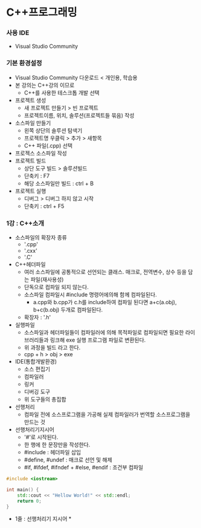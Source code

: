# C++프로그래밍

### 사용  IDE

* Visual Studio Community

### 기본 환경설정

* Visual Studio Community 다운로드 &lt; 개인용, 학습용
* 본 강의는 C++강의 이므로 
  * C++를 사용한 테스크톱 개발 선택
* 프로젝트 생성
  * 새 프로젝트 만들기 &gt; 빈 프로젝트
  * 프로젝트이름, 위치, 솔루션\(프로젝트들 묶음\) 작성
* 소스파일 만들기
  * 왼쪽 상단의 솔루션 탐색기
  * 프로젝트명 우클릭 &gt; 추가 &gt; 새항목
  * C++ 파일\(.cpp\) 선택
* 프로젝스 소스파일 작성
* 프로젝트 빌드
  * 상단 도구 빌드 &gt; 솔루션빌드
  * 단축키 : F7
  * 해당 소스파일만 빌드 : ctrl + B
* 프로젝트 실행
  * 디버그 &gt; 디버그 하지 않고 시작
  * 단축키 : ctrl + F5

### 1강 : C++소개

* 소스파일의 확장자 종류
  * '.cpp'
  * '.cxx'
  * '.C'
* C++헤더파일
  * 여러 소스파일에 공통적으로 선언되는 클래스. 매크로, 전역변수, 상수 등을 담는 파일\(재사용성\)
  * 단독으로 컴파일 되지 않는다.
  * 소스파일 컴파일시 \#include 명령어에의해 함께 컴파일된다.
    * a.cpp와 b.cpp가 c.h를 include하여 컴파일 된다면 a+c\(a.obj\), b+c\(b.obj\) 두개로 컴파일된다.
  * 확장자 : '.h'
* 실행파일
  * 소스파일과 헤더파일들이 컴파일러에 의해 목적파일로 컴파일되면 필요한 라이브러리들과 링크해 exe 실행 프로그램 파일로 변환된다.
  * 위 과정을 빌드 라고 한다.
  * cpp + h &gt; obj &gt; exe
* IDE\(통합개발환경\)
  * 소스 편집기
  * 컴파일러
  * 링커
  * 디버깅 도구
  * 위 도구들의 총집합
* 선행처리
  * 컴파일 전에 소스프로그램을 가공해 실제 컴파일러가 번역할 소스프로그램을 만드는 것
* 선행처리기지시어
  * '\#'로 시작된다.
  * 한 행에 한 문장만을 작성한다.
  * \#include : 헤더파일 삽입
  * \#define, \#undef : 매크로 선언 및 해제
  * \#if, \#ifdef, \#ifndef +  \#else, \#endif : 조건부 컴파일

```cpp
#include <iostream>

int main() {
	std::cout << "Hellow World!" << std::endl;
	return 0;
}
```

* 1줄 : 선행처리기 지시어
  * 

